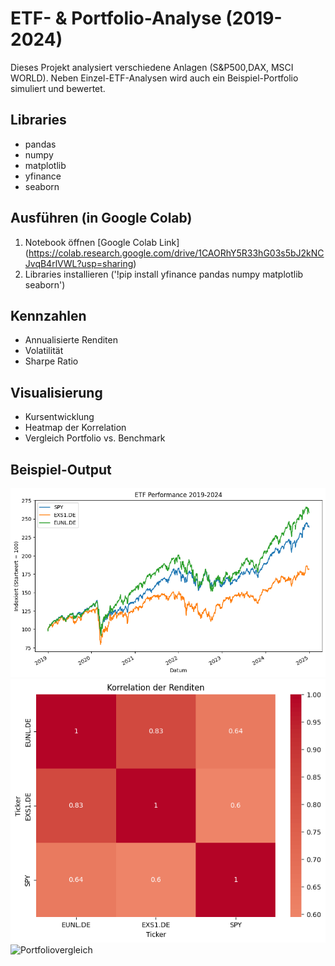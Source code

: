 # ETF- & Portfolio-Analyse (2019-2024)
Dieses Projekt analysiert verschiedene Anlagen (S&P500,DAX, MSCI WORLD). 
Neben Einzel-ETF-Analysen wird auch ein Beispiel-Portfolio simuliert und bewertet. 

## Libraries
- pandas
- numpy
- matplotlib
- yfinance
- seaborn

## Ausführen (in Google Colab)
1. Notebook öffnen [Google Colab Link] (https://colab.research.google.com/drive/1CAORhY5R33hG03s5bJ2kNCJvqB4rlVWL?usp=sharing)
2. Libraries installieren ('!pip install yfinance pandas numpy matplotlib seaborn')

## Kennzahlen
- Annualisierte Renditen
- Volatilität
- Sharpe Ratio

## Visualisierung
- Kursentwicklung
- Heatmap der Korrelation
- Vergleich Portfolio vs. Benchmark

## Beispiel-Output
![Performance](images/performance.PNG)
![Korrelation](images/correlation.png)
![Portfoliovergleich](imags/portfolio.png)
